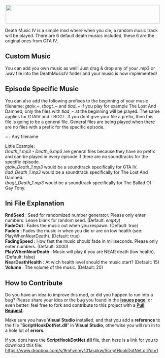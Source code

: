 <p align="center">
  <img width="500" height="60" src="https://user-images.githubusercontent.com/39125931/113291733-bcf7d980-92f3-11eb-98ba-f47aca15eab8.png">
</p>

Death Music IV is a simple mod where when you die, a random music track will be played. There are 6 default death musics included, these 6 are the original ones from GTA IV.  

## Custom Music
You can add you own music as well! Just drag & drop any of your .mp3 or .wav file into the DeathMusicIV folder and your music is now implemented!  

## Episode Specific Music
You can also add the following prefixes to the beginning of your music filename: *gtaiv_~*, *tbogt_~* and *tlad_~* if you play for example The Lost And Damned, only the files with *tlad_~* at the beginning will be played. The same applies for GTAIV and TBOGT. If you dont give your file a prefix, then this file is going to be a general file. General files are being played when there are no files with a prefix for the specific episode.

~ : Any filename  

Little Example:  
*Death_1.mp3 - Death_6.mp3* are general files because they have no prefix and can be played in every episode if there are no soundtracks for the specific episode.  
*gtaiv_Death_1.mp3* would be a soundtrack specifically for GTA IV.  
*tlad_Death_1.mp3* would be a soundtrack specifically for The Lost And Damned.  
*tbogt_Death_1.mp3* would be a soundtrack specifically for The Ballad Of Gay Tony.  

## Ini File Explanation
**RndSeed** : Seed for randomized number generator. Please only enter numbers. Leave blank for random seed. (Default: *empty*)  
**FadeOut** : Fades the music out when you respawn. (Default: true)  
**FadeIn** : Fades the music in when you die or are on low health (see: PlayWhenNearDeath). (Default: true)  
**FadingSpeed** : How fast the music should fade in milliseconds. Please only enter numbers. (Default: 3000)  
**PlayWhenNearDeath** : Music will play if you are NEAR death (low health). (Default: false)  
**NearDeathHealth** : At wich health level should the music start? (Default: 15)  
**Volume** : The volume of the music. (Default: 20)  

## How to Contribute
Do you have an idea to improve this mod, or did you happen to run into a bug? Please share your idea or the bug you found in the **[issues page](https://github.com/ClonkAndre/DeathMusicIV/issues)**, or even better: feel free to fork and contribute to this project with a **[Pull Request](https://github.com/ClonkAndre/DeathMusicIV/pulls)**.

Make sure you have **Visual Studio** installed, and that you add a **reference** to the file "**ScriptHookDotNet.dll**" in **Visual Studio**, otherwise you will run in to a hole lot of **errors**.

If you dont have the **ScriptHookDotNet.dll** file, then here is a link for you to download this file: https://www.dropbox.com/s/9mhvnmy101aspkw/ScriptHookDotNet.dll?dl=1
